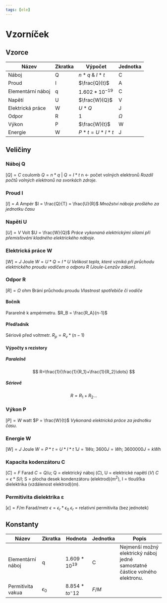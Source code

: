 ```yaml
---
tags: [ele]
---
```

# Vzorníček
## Vzorce
| Název             | Zkratka | Výpočet            | Jednotka |
| ----------------- | ------- | ------------------ | -------- |
| Náboj             | Q       | $n * q$ & $I * t$  | C        |
| Proud             | I       | $\frac{Q}{t}$      | A        |
| Elementární náboj | q       | $1.602 * 10^{-19}$ | C        |
| Napětí            | U       | $\frac{W}{Q}$      | V        |
| Elektrická práce  | W       | $U * Q$            | J        |
| Odpor             | R       | 1                  | $\Omega$ |
| Výkon             | P       | $\frac{W}{t}$      | W        |
| Energie           | W       | $P*t=U*I*t$        | J         |
## Veličiny
### Náboj Q
$[Q] = C$ coulomb
$Q = n * q$ | $Q = I * t$
n <- počet volných elektronů
*Rozdíl počtů volných elektronů na svorkách zdroje.*
### Proud I
$[I] = A$ Ampér
$I = \frac{Q}{T} = \frac{U}{R}$
*Množství náboje prošlého za jednotku času*
### Napětí U
$[U] = V$ Volt
$U = \frac{W}{Q}$
*Práce vykonaná elektrickými silami při přemisťování kladného elektrického náboje.*
### Elektrická práce W
$[W] = J$ Joule
$W = U * Q = I * U$
*Velikost tepla, které vzniká při průchodu elektrického proudu vodičem o odporu R (Joule-Lenzův zákon).*
### Odpor R
$[R] = \Omega$ ohm
Brání průchodu proudu
*Vlastnost spotřebiče či vodiče*
#### Bočník
Pararelně k ampérmetru.
$R_B = \frac{R_A}{n-1}$
#### Předřadník
Sériově před voltmetr.
$R_p = R_v * (n-1)$
#### Výpočty s rezistory
##### Paralelně
$$
R=\frac{1}{\frac{1}{R_1}+\frac{1}{R_2}\dots}
$$
##### Sériově
$$
R = R_1 + R_2 \dots
$$
### Výkon P
$[P] = W$ watt
$P = \frac{W}{t}$
*Vykonaná elektrická práce za jednotku času.*
### Energie W
$[W] = J$ Joule
$W = P * t = U * I * t$
$1J = 1Ws$; $3600J = Wh$; $3600000J = kWh$
### Kapacita kodenzátoru C
$[C] = F$ Farad
$C = Q/u$; Q = elektrický náboj ($C$), U = elektrické napětí ($V$)
$C = \epsilon * S/I$; S = plocha desek kondenzátoru (elektrod)($m^2$), I = tloušťka dielektrika (vzdálenost elektrod)($m$).
### Permitivita dielektrika ε
$[\epsilon] = F/m$ Farad/metr
$\epsilon = \epsilon_r * \epsilon_0$
$\epsilon_r$ = relativní permitivita (bez jednotek)
## Konstanty
| Název             | Zkratka      | Hodnota           | Jednotka | Popis                                                                       |
| ----------------- | ------------ | ----------------- | -------- | --------------------------------------------------------------------------- |
| Elementární náboj | q            | $1.609 * 10^{19}$ | C        | Nejmenší možný elektrický náboj jedné samostatné částice volného elektronu. |
| Permitivita vakua | $\epsilon_0$ | $8.854*to^-12$    | $F/M$    |                                                                             |

